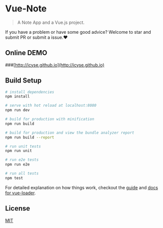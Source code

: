 # Vue-Note

> A Note App and a Vue.js project.

If you have a problem or have some good advice? Welcome to star and submit PR or submit a issue.❤

## Online DEMO

###[http://icyse.github.io](http://icyse.github.io)

## Build Setup

``` bash
# install dependencies
npm install

# serve with hot reload at localhost:8080
npm run dev

# build for production with minification
npm run build

# build for production and view the bundle analyzer report
npm run build --report

# run unit tests
npm run unit

# run e2e tests
npm run e2e

# run all tests
npm test
```

For detailed explanation on how things work, checkout the [guide](http://vuejs-templates.github.io/webpack/) and [docs for vue-loader](http://vuejs.github.io/vue-loader).

## License

[MIT](http://opensource.org/licenses/MIT)